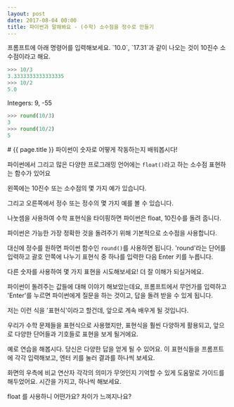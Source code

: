 ```yaml
---
layout: post
date: 2017-08-04 00:00
title: 파이썬과 말해봐요 - (수학) 소수점을 정수로 만들기
---
```


<div id="ppt" markdown="1">
프롬프트에 아래 명령어를 입력해보세요.
`10.0`, `17.31`과 같이 나오는 것이 10진수 소수점이라고 해요.

```python
>>> 10/3
3.3333333333333335
>>> 10/2
5.0
```

Integers: 9, -55

```python
>>> round(10/3)
3
>>> round(10/2)
5
```

</div>

<div id="desc">
# {{ page.title }}
파이썬이 숫자로 어떻게 작동하는지 배워봅시다!

파이썬에서 그리고 많은 다양한 프로그래밍 언어에는 `float()`라고 하는 소수점 표현하는 함수가 있어요

왼쪽에는 10진수 또는 소수점의 몇 가지 예가 있습니다. 

그리고 오른쪽에서 정수 또는 정수의 몇 가지 예를 볼 수 있습니다. 

나눗셈을 사용하여 수학 표현식을 타이핑하면 파이썬은 float, 10진수를 돌려 줍니다. 

파이썬은 가능한 가장 정확한 것을 돌려주기 위해 기본적으로 소수점을 사용합니다. 

대신에 정수를 원하면 파이썬 함수인 `round()`를 사용하면 됩니다. 'round'라는 단어를 입력하고 
괄호 안쪽에 나누기 표현식 중 하나를 입력한 다음 Enter 키를 누릅니다. 

다른 숫자를 사용하여 몇 가지 표현을 시도해보세요! 더 잘 이해가 되실거에요.  

파이썬이 돌려주는 값들에 대해 이야기 해보았는데요, 프롬프트에서 무언가를 입력하고 'Enter'를 누르면 파이썬에게 질문을 하는 것이고, 답을 돌려 받을 수 있게 됩니다.  

저는 이런 식을 '표현식'이라고 할건데, 앞으로 계속 배우게 될 것입니다. 

우리가 수학 문제들을 표현식으로 사용했지만, 표현식을 훨씬 다양하게 활용되고, 앞으로 다양한 단어들과 기호들로 표현을 보게 될거에요.  


예로 연습을 해봅시다. 당신은 다양한 답을 얻게 될 수 있어요. 
이 표현식들을 프롬프트에 각각 입력해보고, 엔터 키를 눌러 결과를 하나씩 보세요. 

화면의 우측에 비교 연산자 각각의 의미가 무엇인지 기억할 수 있게 도움말로 가이드를 해두었어요.
시간을 가지고, 하나씩 해보세요. 

float 를 사용하니 어떤가요? 차이가 느껴지나요? 
</div> 
